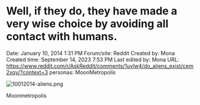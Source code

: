 # Well, if they do, they have made a very wise choice by avoiding all contact with humans.

Date: January 10, 2014 1:31 PM
Forum/site: Reddit
Created by: Mona
Created time: September 14, 2023 7:53 PM
Last edited by: Mona
URL: https://www.reddit.com/r/AskReddit/comments/1uvlw4/do_aliens_exist/cem2xqy/?context=3
personas: MoonMetropolis

![10012014-aliens.png](Well,%20if%20they%20do,%20they%20have%20made%20a%20very%20wise%20choic%20a6e6b7ac897a467c8012115898ef0484/10012014-aliens.png)

Moonmetropolis